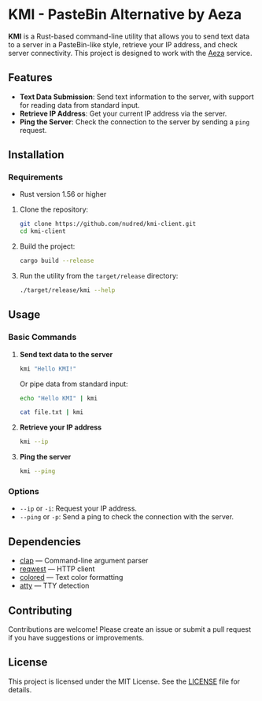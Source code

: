 # KMI - PasteBin Alternative by Aeza

**KMI** is a Rust-based command-line utility that allows you to send text data to a server in a PasteBin-like style, retrieve your IP address, and check server connectivity. This project is designed to work with the [Aeza](https://kmi.aeza.net) service.

## Features

- **Text Data Submission**: Send text information to the server, with support for reading data from standard input.
- **Retrieve IP Address**: Get your current IP address via the server.
- **Ping the Server**: Check the connection to the server by sending a `ping` request.

## Installation

### Requirements

- Rust version 1.56 or higher

1. Clone the repository:
   ```bash
   git clone https://github.com/nudred/kmi-client.git
   cd kmi-client
   ```

2. Build the project:
   ```bash
   cargo build --release
   ```

3. Run the utility from the `target/release` directory:
   ```bash
   ./target/release/kmi --help
   ```

## Usage

### Basic Commands

1. **Send text data to the server**
   ```bash
   kmi "Hello KMI!"
   ```
   Or pipe data from standard input:
   ```bash
   echo "Hello KMI" | kmi
   ```
   ```bash
   cat file.txt | kmi
   ```
2. **Retrieve your IP address**
   ```bash
   kmi --ip
   ```

3. **Ping the server**
   ```bash
   kmi --ping
   ```

### Options

- `--ip` or `-i`: Request your IP address.
- `--ping` or `-p`: Send a ping to check the connection with the server.

## Dependencies

- [clap](https://docs.rs/clap/) — Command-line argument parser
- [reqwest](https://docs.rs/reqwest/) — HTTP client
- [colored](https://docs.rs/colored/) — Text color formatting
- [atty](https://docs.rs/atty/) — TTY detection

## Contributing

Contributions are welcome! Please create an issue or submit a pull request if you have suggestions or improvements.

## License

This project is licensed under the MIT License. See the [LICENSE](LICENSE) file for details.
